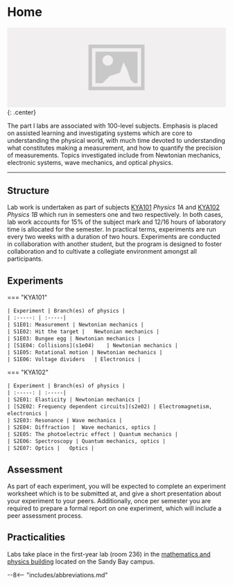 # Home

![](header.jpg){: .center}

The part I labs are associated with 100-level subjects. Emphasis is placed on assisted learning and investigating systems which are core to understanding the physical world, with much time devoted to understanding what constitutes making a measurement, and how to quantify the precision of measurements. Topics investigated include from Newtonian mechanics, electronic systems, wave mechanics, and optical physics.

---

## Structure

Lab work is undertaken as part of subjects [KYA101](https://www.utas.edu.au/courses/cse/units/kya101-physics-1a) *Physics 1A* and [KYA102](https://www.utas.edu.au/courses/cse/units/kya102-physics-1b) *Physics 1B* which run in semesters one and two respectively. In both cases, lab work accounts for 15% of the subject mark and 12/16 hours of laboratory time is allocated for the semester. In practical terms, experiments are run every two weeks with a duration of two hours. Experiments are conducted in collaboration with another student, but the program is designed to foster collaboration and to cultivate a collegiate environment amongst all participants.

## Experiments

=== "KYA101"

    | Experiment | Branch(es) of physics |
    | :-----: | :-----|
    | S1E01: Measurement | Newtonian mechanics |
    | S1E02: Hit the target |	Newtonian mechanics |
    | S1E03: Bungee egg	| Newtonian mechanics |
    | [S1E04: Collisions](s1e04)	| Newtonian mechanics |
    | S1E05: Rotational motion | Newtonian mechanics |
    | S1E06: Voltage dividers	| Electronics |

=== "KYA102"

    | Experiment | Branch(es) of physics |
    | :-----: | :-----|
    | S2E01: Elasticity | Newtonian mechanics |
    | [S2E02: Frequency dependent circuits](s2e02) | Electromagnetism, electronics |
    | S2E03: Resonance | Wave mechanics |
    | S2E04: Diffraction |	Wave mechanics, optics |
    | S2E05: The photoelectric effect | Quantum mechanics |
    | S2E06: Spectroscopy |	Quantum mechanics, optics |
    | S2E07: Optics |	Optics |

## Assessment
As part of each experiment, you will be expected to complete an experiment worksheet which is to be submitted at, and give a short presentation about your experiment to your peers. Additionally, once per semester you are required to prepare a formal report on one experiment, which will include a peer assessment process.

## Practicalities
Labs take place in the first-year lab (room 236) in the [mathematics and physics building](https://www.openstreetmap.org/way/23959304) located on the Sandy Bay campus.

--8<-- "includes/abbreviations.md"
